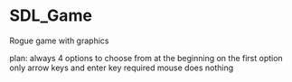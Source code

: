 # SDL_Game
Rogue game with graphics


plan:
  always 4 options to choose from
  at the beginning on the first option
  only arrow keys and enter key required
  mouse does nothing
  
